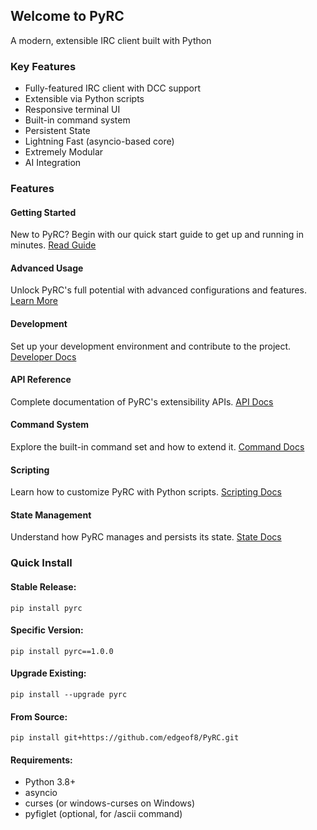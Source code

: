 ## Welcome to PyRC

A modern, extensible IRC client built with Python

### Key Features

- Fully-featured IRC client with DCC support
- Extensible via Python scripts
- Responsive terminal UI
- Built-in command system
- Persistent State
- Lightning Fast (asyncio-based core)
- Extremely Modular
- AI Integration

### Features

#### Getting Started

New to PyRC? Begin with our quick start guide to get up and running in minutes.
[Read Guide](Quick-Start.md)

#### Advanced Usage

Unlock PyRC's full potential with advanced configurations and features.
[Learn More](advanced-usage.md)

#### Development

Set up your development environment and contribute to the project.
[Developer Docs](development-setup.md)

#### API Reference

Complete documentation of PyRC's extensibility APIs.
[API Docs](api-documentation.md)

#### Command System

Explore the built-in command set and how to extend it.
[Command Docs](command-system.md)

#### Scripting

Learn how to customize PyRC with Python scripts.
[Scripting Docs](scripting.md) <!-- Assuming scripting.html will be scripting.md -->

#### State Management

Understand how PyRC manages and persists its state.
[State Docs](state-management.md) <!-- Assuming state-management.html will be state-management.md -->

### Quick Install

#### Stable Release:

```
pip install pyrc
```

#### Specific Version:

```
pip install pyrc==1.0.0
```

#### Upgrade Existing:

```
pip install --upgrade pyrc
```

#### From Source:

```
pip install git+https://github.com/edgeof8/PyRC.git
```

#### Requirements:

- Python 3.8+
- asyncio
- curses (or windows-curses on Windows)
- pyfiglet (optional, for /ascii command)
